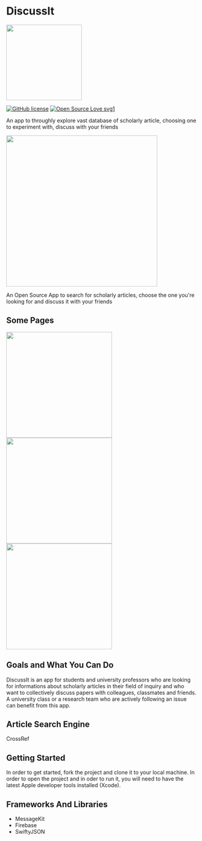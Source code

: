 # DiscussIt

<img src="https://user-images.githubusercontent.com/60321318/78985428-07f66b00-7b3e-11ea-9e96-254cb353d318.png" width="200">

[![GitHub license](https://img.shields.io/github/license/Naereen/StrapDown.js.svg)](https://github.com/Naereen/StrapDown.js/blob/master/LICENSE) [![Open Source Love svg1](https://badges.frapsoft.com/os/v1/open-source.svg?v=103)](https://github.com/ellerbrock/open-source-badges/)

An app to throughly explore vast database of scholarly article, choosing one to experiment with, discuss with your friends

<img src="https://user-images.githubusercontent.com/60321318/78994648-d8535d00-7b55-11ea-8a59-a77df5f40fbe.png" width="400">

An Open Source App to search for scholarly articles, choose the one you're looking for and discuss it with your friends 

## Some Pages

<img src="https://user-images.githubusercontent.com/60321318/79040162-c3310980-7bfb-11ea-8eee-23b257c91649.png" width="280"> <img src="https://user-images.githubusercontent.com/60321318/79040155-b3b1c080-7bfb-11ea-8a7c-23d5ef519dfa.png" width="280"><img src="https://user-images.githubusercontent.com/60321318/79040262-96c9bd00-7bfc-11ea-9cc7-8b9ade40f984.png" width="280"> 

## Goals and What You Can Do 

DiscussIt is an app for students and university professors who are looking for informations about scholarly articles in their field of inquiry and who want to collectively discuss papers with colleagues, classmates and friends. A university class or a research team who are actively following an issue can benefit from this app. 

## Article Search Engine

CrossRef 

## Getting Started

In order to get started, fork the project and clone it to your local machine. In order to open the project and in oder to run it, you will need to have the latest Apple developer tools installed (Xcode).

## Frameworks And Libraries 

* MessageKit
* Firebase
* SwiftyJSON
